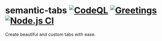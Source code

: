 # semantic-tabs [![CodeQL](https://github.com/haneenmahd/semantic-tabs/actions/workflows/codeql-analysis.yml/badge.svg)](https://github.com/haneenmahd/semantic-tabs/actions/workflows/codeql-analysis.yml) [![Greetings](https://github.com/haneenmahd/semantic-tabs/actions/workflows/greetings.yml/badge.svg)](https://github.com/haneenmahd/semantic-tabs/actions/workflows/greetings.yml) [![Node.js CI](https://github.com/haneenmahd/semantic-tabs/actions/workflows/node.js.yml/badge.svg)](https://github.com/haneenmahd/semantic-tabs/actions/workflows/node.js.yml)
Create beautiful and custom tabs with ease.

